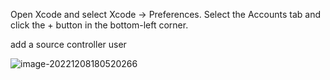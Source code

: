  Open Xcode and select Xcode → Preferences. Select the Accounts tab and click the + button in the bottom-left corner.

add a source controller user

![image-20221208180520266](D:\github\knowhow\ios-app\set-github-account.assets\image-20221208180520266.png)

